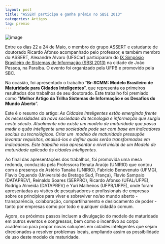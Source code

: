 ```yaml
---
layout: post
title: "ASSERT participa e ganha prêmio no SBSI 2013"
categories: Artigos
tag: premio
---
```


![image](https://github.com/assertlab/assertlab.github.io/blob/master/_posts/2013-06-17-assert-participa-e-ganha-premio-no-sbsi-2013/figura1.jpg?raw=true)

Entre os dias 22 a 24 de Maio, o membro do grupo ASSERT e estudante de doutorado Ricardo Afonso acompanhado pelo professor, e também membro do ASSERT, Alexandre Álvaro (UFSCar) participaram do [IX Simpósio Brasileiro de Sistemas de Informação (SBSI 2013)](http://sbsi2013.dce.ufpb.br/) na cidade de João Pessoa, na Paraíba. O evento foi organizado pela UFPB e promovido pela SBC.

Na ocasião, foi apresentado o trabalho “**Br-SCMM: Modelo Brasileiro de Maturidade para Cidades Inteligentes**”, que representa os primeiros resultados dos trabalhos de seu doutorado. Este trabalho foi premiado como “**Melhor Artigo da Trilha Sistemas de Informação e os Desafios do Mundo Aberto**”.

Este é o resumo do artigo:&nbsp;_As Cidades Inteligentes estão emergindo frente às necessidades da nova sociedade da tecnologia e informação que surgiu neste século. Atualmente não existe um modelo de maturidade que possa medir o quão inteligente uma sociedade pode ser com base em indicadores sociais ou tecnológicos. Criar um &nbsp;modelo de maturidade pressupõe levantar requisitos, analisá-los e definir quais serão transformados em indicadores. Este trabalho visa apresentar o nível inicial de um Modelo de maturidade aplicado às cidades inteligentes._

Ao final das apresentações dos trabalhos, foi promovida uma mesa redonda, conduzida pela Professora Renata Araújo (UNIRIO) que contou com a presença de Astério Tanaka (UNIRIO), Fabricio Benevenuto (UFMG), Flavio Oquendo (Université de Bretage Sud, França), Flavio Sampaio (DATAPREV), Reinaldo Soares (SERPRO), Ricardo Afonso (UFAL/UFPE), Rodrigo Almeida (DATAPREV) e Yuri Malheiros (UFPB/UFPE), onde foram apresentadas as visões de pesquisadores e profissionais de empresas sobre os princípios para viver e sobreviver no/ao mundo aberto - transparência, colaboração, compartilhamento e deslocamento de poder -tanto por empresas como por todo e qualquer cidadão comum.&nbsp;

Agora, os próximos passos incluem a divulgação do modelo de maturidade em outros eventos e congressos, bem como o incentivo ao corpo acadêmico para propor novas soluções em cidades inteligentes que sejam direcionados a resolver problemas locais, ampliando assim as possibilidade de uso deste modelo de maturidade.